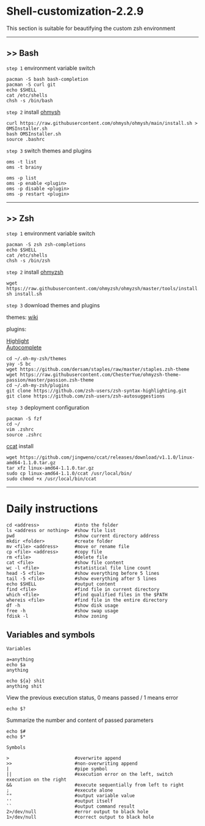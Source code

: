 # Shell-customization-2.2.9

This section is suitable for beautifying the custom zsh environment

--------------------------
## >> Bash

`step 1` environment variable switch

    pacman -S bash bash-completion
    pacman -S curl git
    echo $SHELL
    cat /etc/shells
    chsh -s /bin/bash
`step 2` install [ohmysh](https://github.com/ohmysh/ohmysh)

    curl https://raw.githubusercontent.com/ohmysh/ohmysh/main/install.sh > OMSInstaller.sh
    bash OMSInstaller.sh
    source .bashrc
`step 3` switch themes and plugins

    oms -t list
    oms -t brainy
    
    oms -p list
    oms -p enable <plugin>
    oms -p disable <plugin>
    oms -p restart <plugin>

--------------------------
## >> Zsh

`step 1` environment variable switch

    pacman -S zsh zsh-completions
    echo $SHELL
    cat /etc/shells
    chsh -s /bin/zsh
`step 2` install [ohmyzsh](https://github.com/ohmyzsh/ohmyzsh)

    wget https://raw.githubusercontent.com/ohmyzsh/ohmyzsh/master/tools/install.sh
    sh install.sh
`step 3` download themes and plugins

themes: [wiki](https://github.com/ohmyzsh/ohmyzsh/wiki/External-themes)

plugins: 

[Highlight](https://github.com/zsh-users/zsh-syntax-highlighting)  
[Autocomplete](https://github.com/zsh-users/zsh-autosuggestions)

    cd ~/.oh-my-zsh/themes
    yay -S bc
    wget https://github.com/dersam/staples/raw/master/staples.zsh-theme
    wget https://raw.githubusercontent.com/ChesterYue/ohmyzsh-theme-passion/master/passion.zsh-theme
    cd ~/.oh-my-zsh/plugins
    git clone https://github.com/zsh-users/zsh-syntax-highlighting.git
    git clone https://github.com/zsh-users/zsh-autosuggestions
`step 3` deployment configuration

    pacman -S fzf
    cd ~/
    vim .zshrc
    source .zshrc
[ccat](https://github.com/owenthereal/ccat) install

    wget https://github.com/jingweno/ccat/releases/download/v1.1.0/linux-amd64-1.1.0.tar.gz
    tar xfz linux-amd64-1.1.0.tar.gz
    sudo cp linux-amd64-1.1.0/ccat /usr/local/bin/
    sudo chmod +x /usr/local/bin/ccat
--------------------------
# Daily instructions

    cd <address>             #into the folder
    ls <address or nothing>  #show file list
    pwd                      #show current directory address
    mkdir <folder>           #create folder
    mv <file> <address>      #move or rename file
    cp <file> <address>      #copy file
    rm <file>                #delete file
    cat <file>               #show file content
    wc -l <file>             #statistical file line count
    head -5 <file>           #show everything before 5 lines
    tail -5 <file>           #show everything after 5 lines
    echo $SHELL              #output content
    find <file>              #find file in current directory
    which <file>             #find qualified files in the $PATH
    whereis <file>           #find file in the entire directory
    df -h                    #show disk usage
    free -h                  #show swap usage
    fdisk -l                 #show zoning

## Variables and symbols
`Variables`

    a=anything
    echo $a
    anything
    
    echo ${a} shit
    anything shit
View the previous execution status, 0 means passed / 1 means error

    echo $?
Summarize the number and content of passed parameters

    echo $#    
    echo $*
`Symbols`

    >                        #overwrite append
    >>                       #non-overwriting append
    |                        #pipe symbol
    ||                       #execution error on the left, switch execution on the right
    &&                       #execute sequentially from left to right
    ;                        #execute alone
    ""                       #output variable value
    ''                       #output itself
    ``                       #output command result
    2>/dev/null              #error output to black hole
    1>/dev/null              #correct output to black hole
